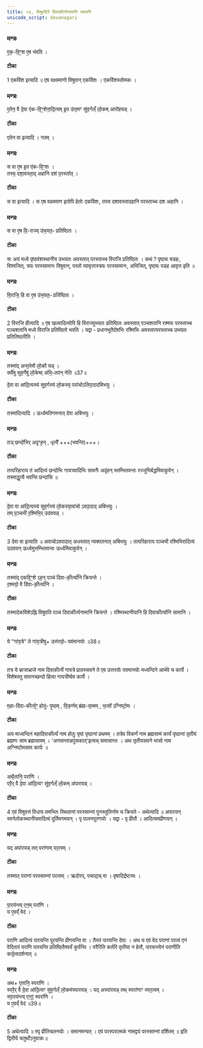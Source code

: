 ```yaml
---
title: ०४, विषुवद्दिने दिवाकीर्त्यनामानि सामानि
unicode_script: devanagari
---
```


### मन्त्रः
ए॒क॒-वि॒ꣳ॒श ए॒ष भ॑वति ।  
####  टीका
1 एकविंश इत्यादि ॥ एष वक्ष्यमाणो विषुवान् एकविंशः । एकविंशस्तोमकः ।
### मन्त्रः
ए॒तेन॒ वै दे॒वा ए॑क-वि॒ꣳ॒शेना॒दि॒त्यम् इ॒त उ॑त्त॒मꣳ सु॑व॒र्गल्ँ लो॒कम् आरो॑हयन्न् ।  

####  टीका
एतेन वा इत्यादि । गतम् ।
### मन्त्रः

स वा ए॒ष इ॒त ए॑क-वि॒ꣳ॒शः ।  
तस्य॒ दशा॒वस्ता॒द् अहा॑नि दश॑ प॒रस्ता᳚त् ।  
####  टीका

स वा इत्यादि । स एष वक्ष्यमाण इतोपि हेतोः एकविंशः, तस्य दशावस्तादहानि परस्ताच्च दश अहानि ।
### मन्त्रः

स वा ए॒ष वि॒-राज्य् उ॑भ॒यत॒ᳶ प्रति॑ष्ठितः ।  
####  टीका
सः अयं मध्ये पृष्ठवंशस्थानीय उभयतः अवस्तात् परस्ताच्च विराजि प्रतिष्ठितः । कथं ? पृष्ठ्यः षडहः, विश्वजित्, त्रयः परस्सामानः विषुवान्, परतो व्यावृत्तास्त्रयः परस्सामानः, अभिजित्, पृष्ठ्यः पडह आवृत्त इति ॥

### मन्त्रः
वि॒राजि॒ हि वा ए॒ष उ॑भ॒यत॒ᳶ प्रति॑ष्ठितः ।  
####  टीका
2 विराजि हीत्यादि ॥ एष खल्वादित्योपि हि विराज्युभयतः प्रतिष्ठितः अवस्तात् पञ्चशतानि रश्मयः परस्ताच्च पञ्चशतानि मध्ये विराजि प्रतिष्ठितो भवति । यद्वा - प्रधानभूतैर्दशभिः रश्मिभिः अवस्तात्परस्ताच्च उभयतः प्रतितिष्ठतीति ।
### मन्त्रः

तस्मा॑द् अन्त॒रेमौ लो॒कौ यन्न् ।  
सर्वे॑षु सुव॒र्गेषु॑ लो॒केष्व् अ॑भि॒-तप॑न् नेति ॥37॥  

दे॒वा वा आ॑दि॒त्यस्य॑ सुव॒र्गस्य॑ लो॒कस्य॒ परा॑चोऽतिपा॒दाद॑बिभयुः ।  
####  टीका

तस्मादित्यादि । ऊर्ध्वमतिगमनात् देवा अबिभयुः ।
### मन्त्रः
तञ् छन्दो॑भिर् अदृꣳह॒न् , धृत्यै᳚ +++(भवन्ति)+++।  

####  टीका

तत्परिहाराय तं आदित्यं छन्दोभिः गायत्र्यादिभिः सावनैः अदृंहन् स्तम्भितवन्तः रज्जुभिर्बद्धमिवाकुर्वन् । तस्माद्धृत्यै भवन्ति छन्दांसि ॥

### मन्त्रः
दे॒वा वा आ॑दि॒त्यस्य॑ सुव॒र्गस्य॑ लो॒कस्या॒वा॑चो ऽवपा॒दाद् अ॑बिभयुः ।  
तम् प॒ञ्चभी॑ र॒श्मिभि॒र् उद॑वयन्न् ।  
####  टीका
3 देवा वा इत्याति ॥ अवाचोऽवपादात् अधस्तात् न्यक्पतनात् अबिभयुः । तत्परिहाराय पञ्चभी रश्मिभिरादित्यं उदवयन् ऊर्ध्वमुत्तम्भितवन्तः ऊर्ध्वमिवाकुर्वन् ।
### मन्त्रः
तस्मा॑द् एकवि॒ꣳ॒शे ऽह॒न् पञ्च॑ दिवा-की॒र्त्या॑नि क्रियन्ते ।  
र॒श्मयो॒ वै दि॑वा-की॒र्त्या॑नि ।  

####  टीका
तस्मादेकविंशेऽह्नि विषुवति पञ्च दिवाकीर्त्यनामानि क्रियन्ते । रश्मिस्थानीयानि हि दिवाकीर्त्यानि सामानि ।
### मन्त्रः
ये "गा॑य॒त्रे" ते गा॑य॒त्रीषु+ उत्त॑रयो॒ᳶ पव॑मानयोः ॥38॥  

####  टीका
तत्र ये भ्राजाभ्राजे नाम दिवाकीर्त्ये गायत्रे प्रातस्सवने ते एव उत्तरयोः पवमानयोः मध्यन्दिने आर्भवे च कार्ये । विशेषस्तु सावनच्छन्दो हित्वा गायत्रीष्वेव कार्ये ।
### मन्त्रः
म॒हा-दि॑वा-कीर्त्य॒ꣳ॒ होतु॑ᳶ पृ॒ष्ठम् , वि॒क॒र्णम् ब्र॑ह्म-सा॒मम् , भा॒सो᳚ ऽग्निष्टो॒मः ।  
####  टीका
अय माध्यन्दिनं महादिवाकीर्त्यं नाम होतुः पृष्ठं पृष्ठानां प्रथमम् । तत्रेव विकर्णं नाम ब्रह्मसामं कार्यं पृष्ठानां तृतीयं ब्रह्मणः साम ब्रह्मसामम् । 'अनसन्तान्नपुंसकात्'इत्यच् समासान्तः ।
अथ तृतीयसवने भासो नाम अग्निष्टोमसाम कार्यः ॥

### मन्त्रः
अथै॒तानि॒ परा॑णि ।  
परै॒र् वै दे॒वा आ॑दि॒त्यꣳ सु॑व॒र्गल्ँ लो॒कम् अ॑पारयन्न् ।  

####  टीका
4 एवं विषुवत्तं विधाय तमभितः स्थितानां परस्साम्नां पुनस्तुतिर्नाम च क्रियते - अथेत्यादि ॥ अपारयन् स्वर्गलोकस्थानीयमादित्यं पूर्तिमगमयन् । पृ पालनपूरणयोः । यद्वा - पृ प्रीतौ । आदित्यमप्रीणयन् ।

### मन्त्रः

यद् अपा॑रयन्न् तत् परा॑णाम् पर॒त्वम् ।  
####  टीका

तस्मात् पराणां परस्साम्नां परत्वम् । ऋदोरप्, पचाद्यच् वा । वृषादिर्द्रष्टव्यः ।
### मन्त्रः

पा॒रय॑न्त्य् एन॒म् परा॑णि ।  
य ए॒वव्ँ वेद॑ ।  
####  टीका
पराणि आदित्यं पारयन्ति पूरयन्ति प्रीणयन्ति वा । तैस्तं पारयन्ति देवाः । अथ य एवं वेद पराणां परत्वं एनं वेदितारं पराणि पारयन्ति प्रतिष्ठितैश्वर्यं कुर्वन्ति । परैरिति कर्तरि तृतीया न हेतौ, पारयन्त्येनं पराणीति कर्तृत्वदर्शनात् ॥

### मन्त्रः

अथ+ ए॒तानि॒ स्परा॑णि ।  
स्परै॒र् वै दे॒वा आ॑दि॒त्यꣳ सु॑व॒र्गल्ँ लो॒कम॑स्पारयन्न् ।
यद् अस्पा॑रयन्न् तथ् स्परा॑णाꣳ स्पर॒त्वम् ।  
स्पा॒रय॑न्त्य् एन॒ꣵ॒ स्परा॑णि ।  
य ए॒वव्ँ वेद॑ ॥39॥  
####  टीका
5 अथेत्यादि ॥ स्पृ प्रीतिचलनयोः । समानमन्यत् । एवं परस्परात्मकं नामद्वयं परस्साम्नां दर्शितम् ॥
इति द्वितीये चतुर्थोऽनुवाकः॥  
